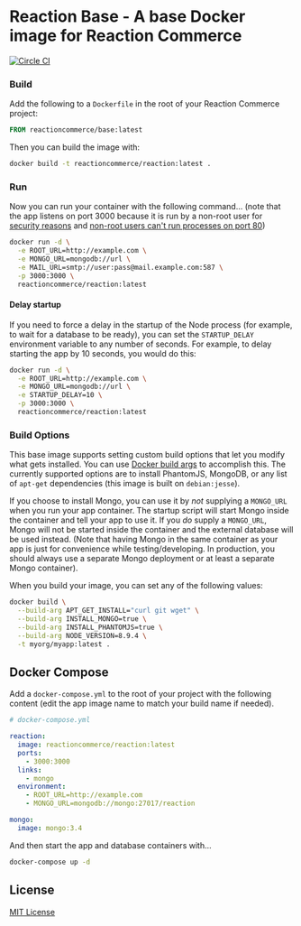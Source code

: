 # Reaction Base - A base Docker image for Reaction Commerce

[![Circle CI](https://circleci.com/gh/reactioncommerce/base/tree/master.svg?style=svg)](https://circleci.com/gh/reactioncommerce/base/tree/master)

### Build

Add the following to a `Dockerfile` in the root of your Reaction Commerce project:

```Dockerfile
FROM reactioncommerce/base:latest
```

Then you can build the image with:

```sh
docker build -t reactioncommerce/reaction:latest .
```

### Run

Now you can run your container with the following command...
(note that the app listens on port 3000 because it is run by a non-root user for [security reasons](https://github.com/nodejs/docker-node/issues/1) and [non-root users can't run processes on port 80](http://stackoverflow.com/questions/16573668/best-practices-when-running-node-js-with-port-80-ubuntu-linode))

```sh
docker run -d \
  -e ROOT_URL=http://example.com \
  -e MONGO_URL=mongodb://url \
  -e MAIL_URL=smtp://user:pass@mail.example.com:587 \
  -p 3000:3000 \
  reactioncommerce/reaction:latest
```

#### Delay startup

If you need to force a delay in the startup of the Node process (for example, to wait for a database to be ready), you can set the `STARTUP_DELAY` environment variable to any number of seconds.  For example, to delay starting the app by 10 seconds, you would do this:

```sh
docker run -d \
  -e ROOT_URL=http://example.com \
  -e MONGO_URL=mongodb://url \
  -e STARTUP_DELAY=10 \
  -p 3000:3000 \
  reactioncommerce/reaction:latest
```

### Build Options

This base image supports setting custom build options that let you modify what gets installed.  You can use [Docker build args](https://docs.docker.com/engine/reference/builder/#arg) to accomplish this.  The currently supported options are to install PhantomJS, MongoDB, or any list of `apt-get` dependencies (this image is built on `debian:jesse`).  

If you choose to install Mongo, you can use it by _not_ supplying a `MONGO_URL` when you run your app container.  The startup script will start Mongo inside the container and tell your app to use it.  If you _do_ supply a `MONGO_URL`, Mongo will not be started inside the container and the external database will be used instead. (Note that having Mongo in the same container as your app is just for convenience while testing/developing.  In production, you should always use a separate Mongo deployment or at least a separate Mongo container).

When you build your image, you can set any of the following values:

```sh
docker build \
  --build-arg APT_GET_INSTALL="curl git wget" \
  --build-arg INSTALL_MONGO=true \
  --build-arg INSTALL_PHANTOMJS=true \
  --build-arg NODE_VERSION=8.9.4 \
  -t myorg/myapp:latest .
```

## Docker Compose

Add a `docker-compose.yml` to the root of your project with the following content (edit the app image name to match your build name if needed).

```yaml
# docker-compose.yml

reaction:
  image: reactioncommerce/reaction:latest
  ports:
    - 3000:3000
  links:
    - mongo
  environment:
    - ROOT_URL=http://example.com
    - MONGO_URL=mongodb://mongo:27017/reaction

mongo:
  image: mongo:3.4
```

And then start the app and database containers with...

```sh
docker-compose up -d
```

## License

[MIT License](./LICENSE.md)
